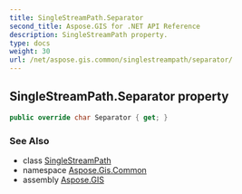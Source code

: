 ```yaml
---
title: SingleStreamPath.Separator
second_title: Aspose.GIS for .NET API Reference
description: SingleStreamPath property. 
type: docs
weight: 30
url: /net/aspose.gis.common/singlestreampath/separator/
---
```

## SingleStreamPath.Separator property

```csharp
public override char Separator { get; }
```

### See Also

* class [SingleStreamPath](../)
* namespace [Aspose.Gis.Common](../../singlestreampath/)
* assembly [Aspose.GIS](../../../)


